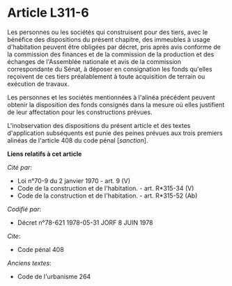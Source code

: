 # Article L311-6

Les personnes ou les sociétés qui construisent pour des tiers, avec le bénéfice des dispositions du présent chapitre, des
immeubles à usage d'habitation peuvent être obligées par décret, pris après avis conforme de la commission des finances et de
la commission de la production et des échanges de l'Assemblée nationale et avis de la commission correspondante du Sénat, à
déposer en consignation les fonds qu'elles reçoivent de ces tiers préalablement à toute acquisition de terrain ou exécution
de travaux.

Les personnes et les sociétés mentionnées à l'alinéa précédent peuvent obtenir la disposition des fonds consignés dans la
mesure où elles justifient de leur affectation pour les constructions prévues.

L'inobservation des dispositions du présent article et des textes d'application subséquents est punie des peines prévues aux
trois premiers alinéas de l'article 408 du code pénal [*sanction*].

**Liens relatifs à cet article**

_Cité par_:

  - Loi n°70-9 du 2 janvier 1970 - art. 9 (V)
  - Code de la construction et de l'habitation. - art. R*315-34 (V)
  - Code de la construction et de l'habitation. - art. R*315-52 (Ab)

_Codifié par_:

  - Décret n°78-621 1978-05-31 JORF 8 JUIN 1978

_Cite_:

  - Code pénal 408

_Anciens textes_:

  - Code de l'urbanisme 264
